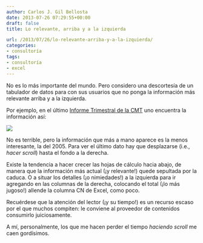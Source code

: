 ```yaml
---
author: Carlos J. Gil Bellosta
date: 2013-07-26 07:29:55+00:00
draft: false
title: Lo relevante, arriba y a la izquierda

url: /2013/07/26/lo-relevante-arriba-y-a-la-izquierda/
categories:
- consultoría
tags:
- consultoría
- excel
---
```


No es lo más importante del mundo. Pero considero una descortesía de un tabulador de datos para con sus usuarios que no ponga la información más relevante arriba y a la izquierda.

Por ejemplo, en el último [Informe Trimestral de la CMT](http://cmtdata.cmt.es/cmtdata/jsp/inf_trim.jsp) uno encuentra la información así:

[![](/wp-uploads/2013/07/informe_cmt.png#center)
](/wp-uploads/2013/07/informe_cmt.png#center)

No es terrible, pero la información que más a mano aparece es la menos interesante, la del 2005. Para ver el último dato hay que desplazarse (i.e., _hacer scroll_) hasta el fondo a la derecha.

Existe la tendencia a hacer crecer las hojas de cálculo hacia abajo, de manera que la información más actual (¡y relevante!) quede sepultada por la caduca. O a situar los detalles (¡o nimiedades!) a la izquierda para ir agregando en las columnas de la derecha, colocando el total (¡lo más jugoso!) allende la columna CN de Excel, como poco.

Recuérdese que la atención del lector (¡y su tiempo!) es un recurso escaso por el que muchos compiten: le conviene al proveedor de contenidos consumirlo juiciosamente.

A mí, personalmente, los que me hacen perder el tiempo _haciendo scroll_ me caen gordísimos.
